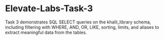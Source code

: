 # Elevate-Labs-Task-3
Task 3 demonstrates SQL SELECT queries on the khalil_library schema, including filtering with WHERE, AND, OR, LIKE, sorting, limits, and aliases to extract meaningful data from the tables.
